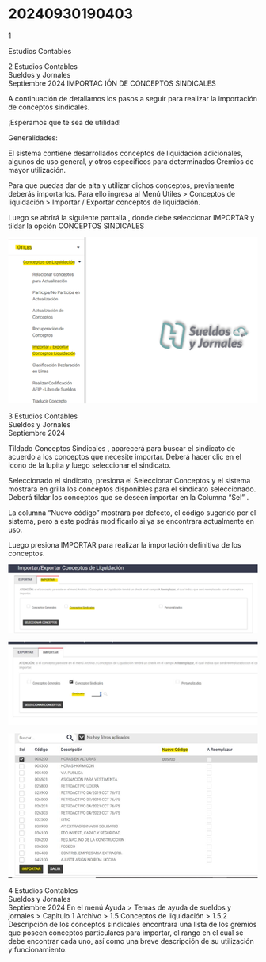 # 20240930190403

 1 
 
  
Estudios Contables  


 
 
 
 2 Estudios Contables  
Sueldos y Jornales  
Septiembre  2024  IMPORTAC IÓN DE CONCEPTOS SINDICALES  
 
A continuación de detallamos los pasos a seguir para realizar la importación de 
conceptos sindicales.  
 
¡Esperamos que te sea de utilidad!  
 
Generalidades:  
 
El sistema contiene desarrollados conceptos de liquidación adicionales, algunos de uso 
general, y otros específicos para determinados Gremios de mayor utilización.  
 
Para que puedas dar de alta y utilizar dichos conceptos, previamente deberás importarlos. 
Para ello ingresa al Menú  Útiles > Conceptos de liquidación > Importar / Exportar conceptos 
de liquidación.  
 
 
 
 
Luego se abrirá la siguiente pantalla , donde debe seleccionar IMPORTAR y tildar la 
opción CONCEPTOS SINDICALES   
 


![Image 1 from page 1](images/image_1_1.png)

 
 
 
 3 Estudios Contables  
Sueldos y Jornales  
Septiembre  2024   
 
Tildado Conceptos Sindicales , aparecerá para buscar el sindicato de acuerdo a los 
conceptos que necesite importar. Deberá hacer clic en el icono de la lupita y luego 
seleccionar el sindicato.  
 
 
Seleccionado el sindicato, presiona el Seleccionar Conceptos  y el sistema mostrara en 
grilla los conceptos disponibles para el sindicato seleccionado. Deberá tildar los 
conceptos que se deseen importar en la Columna “Sel” .  
  
La columna “Nuevo código”  mostrara por defecto, el código sugerido por el sistema, 
pero a este podrás modificarlo si ya se encontrara actualmente en uso.  
 
Luego presiona IMPORTAR  para realizar la importación definitiva de los conceptos.  
 


![Image 1 from page 2](images/image_2_1.png)

![Image 2 from page 2](images/image_2_2.png)

![Image 3 from page 2](images/image_2_3.png)

 
 
 
 4 Estudios Contables  
Sueldos y Jornales  
Septiembre  2024  En el menú Ayuda > Temas de ayuda de sueldos y jornales > Capitulo 1 Archivo > 1.5 
Conceptos de liquidación > 1.5.2 Descripción de los conceptos sindicales  encontrara 
una lista de los gremios que poseen conceptos particulares para importar, el rango en 
el cual se debe encontrar cada uno, así  como una breve descripción de su utilización y 
funcionamiento.  
 
 
  

